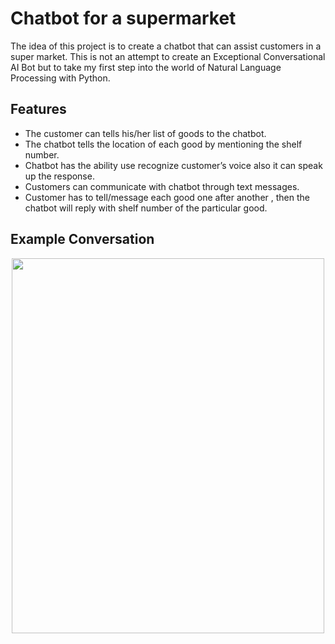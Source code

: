 # Chatbot for a supermarket

The idea of this project is to create a chatbot that can assist customers in a super market. This is not an attempt to create 
 an Exceptional Conversational AI Bot but to take  my first step into the world of Natural Language Processing with Python.

## Features

- The customer can tells his/her list of goods to the chatbot.
- The chatbot tells the location of each good by mentioning the shelf number.
- Chatbot has the ability use recognize customer’s voice also it can speak up the response. 
- Customers can communicate with  chatbot through text messages.
- Customer has to tell/message each good one after another , then the chatbot will reply with shelf number of the particular good.


## Example Conversation
<p align="center">
  <img  width=500  height=600 src="https://user-images.githubusercontent.com/65526190/128983431-2e245cc4-ecb1-4264-8709-63270d878c9b.jpg">
</p>


